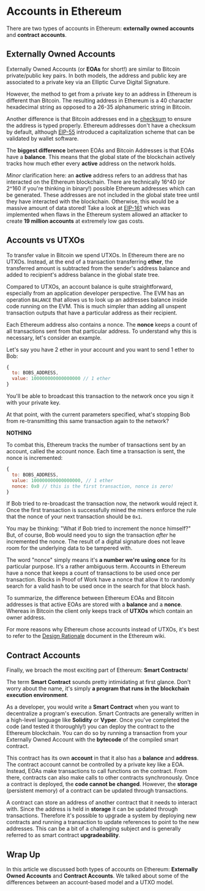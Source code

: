 # Accounts in Ethereum

There are two types of accounts in Ethereum: **externally owned accounts** and **contract accounts**.

## Externally Owned Accounts

Externally Owned Accounts (or **EOAs** for short!) are similar to Bitcoin private/public key pairs. In both models, the address and public key are associated to a private key via an Elliptic Curve Digital Signature.

However, the method to get from a private key to an address in Ethereum is different than Bitcoin. The resulting address in Ethereum is a 40 character hexadecimal string as opposed to a 26-35 alphanumeric string in Bitcoin.

Another difference is that Bitcoin addresses end in a [checksum](https://en.wikipedia.org/wiki/Checksum) to ensure the address is typed properly. Ethereum addresses don't have a checksum by default, although [EIP-55](https://github.com/ethereum/EIPs/blob/master/EIPS/eip-55.md) introduced a capitalization scheme that can be validated by wallet software.

The **biggest difference** between EOAs and Bitcoin Addresses is that EOAs have a **balance**. This means that the global state of the blockchain actively tracks how much ether every **active** address on the network holds.

_Minor_ clarification here: an **active** address refers to an address that has interacted on the Ethereum blockchain. There are technically 16^40 (or 2^160 if you're thinking in binary!) possible Ethereum addresses which can be generated. These addresses are not included in the global state tree until they have interacted with the blockchain. Otherwise, this would be a massive amount of data stored! Take a look at [EIP-161](https://github.com/ethereum/EIPs/blob/master/EIPS/eip-161.md) which was implemented when flaws in the Ethereum system allowed an attacker to create **19 million accounts** at extremely low gas costs.

## Accounts vs UTXOs

To transfer value in Bitcoin we spend UTXOs. In Ethereum there are no UTXOs. Instead, at the end of a transaction transferring **ether**, the transferred amount is subtracted from the sender's address balance and added to recipient's address balance in the global state tree.

Compared to UTXOs, an account balance is quite straightforward, especially from an application developer perspective. The EVM has an operation `BALANCE` that allows us to look up an addresses balance inside code running on the EVM. This is much simpler than adding all unspent transaction outputs that have a particular address as their recipient.

Each Ethereum address also contains a nonce. The **nonce** keeps a count of all transactions sent from that particular address. To understand why this is necessary, let's consider an example.

Let's say you have 2 ether in your account and you want to send 1 ether to Bob:

```javascript
{
  to: BOBS_ADDRESS,
  value: 100000000000000000 // 1 ether
}
```

You'll be able to broadcast this transaction to the network once you sign it with your private key. 

At that point, with the current parameters specified, what's stopping Bob from re-transmitting this same transaction again to the network? 

**NOTHING**

To combat this, Ethereum tracks the number of transactions sent by an account, called the account nonce. Each time a transaction is sent, the nonce is incremented:

```javascript
{
  to: BOBS_ADDRESS,
  value: 100000000000000000, // 1 ether
  nonce: 0x0 // this is the first transaction, nonce is zero!
}
```

If Bob tried to re-broadcast the transaction now, the network would reject it. Once the first transaction is successfully mined the miners enforce the rule that the nonce of your next transaction should be `0x1`.

You may be thinking: "What if Bob tried to increment the nonce himself?" But, of course, Bob would need you to sign the transaction _after_ he incremented the nonce. The result of a digital signature does not leave room for the underlying data to be tampered with.

The word "nonce" simply means it's **a number we're using once** for its particular purpose. It's a rather ambiguous term. Accounts in Ethereum have a nonce that keeps a count of transactions to be used once per transaction. Blocks in Proof of Work have a nonce that allow it to randomly search for a valid hash to be used once in the search for that block hash.

To summarize, the difference between Ethereum EOAs and Bitcoin addresses is that active EOAs are stored with a **balance** and a **nonce**. Whereas in Bitcoin the client only keeps track of **UTXOs** which contain an owner address.

For more reasons why Ethereum chose accounts instead of UTXOs, it's best to refer to the [Design Rationale](https://ethereumbuilders.gitbooks.io/guide/content/en/design_rationale.html) document in the Ethereum wiki.

## Contract Accounts

Finally, we broach the most exciting part of Ethereum: **Smart Contracts**! 

The term **Smart Contract** sounds pretty intimidating at first glance. Don't worry about the name, it's simply **a program that runs in the blockchain execution environment**.

As a developer, you would write a **Smart Contract** when you want to decentralize a program's execution. Smart Contracts are generally written in a high-level language like **Solidity** or **Vyper**. Once you've completed the code (and tested it thoroughly!) you can deploy the contract to the Ethereum blockchain. You can do so by running a transaction from your Externally Owned Account with the **bytecode** of the compiled smart contract.

This contract has its own **account** in that it also has a **balance** and **address**. The contract account cannot be controlled by a private key like a EOA. Instead, EOAs make transactions to call functions on the contract. From there, contracts can also make calls to other contracts synchronously. Once a contract is deployed, the **code cannot be changed**. However, the **storage** (persistent memory) of a contract can be updated through transactions.

A contract can store an address of another contract that it needs to interact with. Since the address is held in **storage** it can be updated through transactions. Therefore it's possible to upgrade a system by deploying new contracts and running a transaction to update references to point to the new addresses. This can be a bit of a challenging subject and is generally referred to as smart contract **upgradeability**.

## Wrap Up

In this article we discussed both types of accounts on Ethereum: **Externally Owned Accounts** and **Contract Accounts**. We talked about some of the differences between an account-based model and a UTXO model.